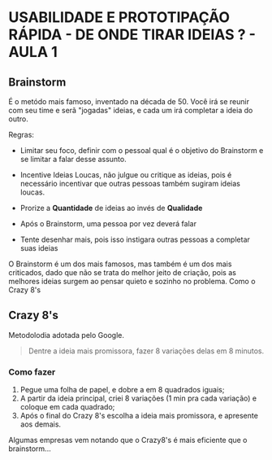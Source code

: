 # USABILIDADE E PROTOTIPAÇÃO RÁPIDA - DE ONDE TIRAR IDEIAS ? - AULA 1

## Brainstorm

É o metódo mais famoso, inventado na década de 50. Você irá se reunir com seu
time e serã "jogadas" ideias, e cada um irá completar a ideia do outro.

Regras:

* Limitar seu foco, definir com o pessoal qual é o objetivo do Brainstorm e se
limitar a falar desse assunto.

* Incentive Ideias Loucas, não julgue ou critique as ideias, pois é necessário incentivar que outras pessoas também sugiram ideias loucas.

* Prorize a **Quantidade** de ideias ao invés de **Qualidade**

* Após o Brainstorm, uma pessoa por vez deverá falar 

* Tente desenhar mais, pois isso instigara outras pessoas a completar suas ideias

O Brainstorm é um dos mais famosos, mas também é um dos mais criticados, dado que não se trata do melhor jeito de criação, pois as melhores ideias surgem ao pensar quieto e sozinho no problema. Como o Crazy 8's

## Crazy 8's

Metodolodia adotada pelo Google.

> Dentre a ideia mais promissora, fazer 8 variações delas em 8 minutos.

### Como fazer

1. Pegue uma folha de papel, e dobre a em 8 quadrados iguais;
2. A partir da ideia principal, criei 8 variações (1 min pra cada variação) 
e coloque em cada quadrado;
3. Após o final do Crazy 8's escolha a ideia mais promissora, e apresente aos demais.

Algumas empresas vem notando que o Crazy8's é mais eficiente que o brainstorm...
